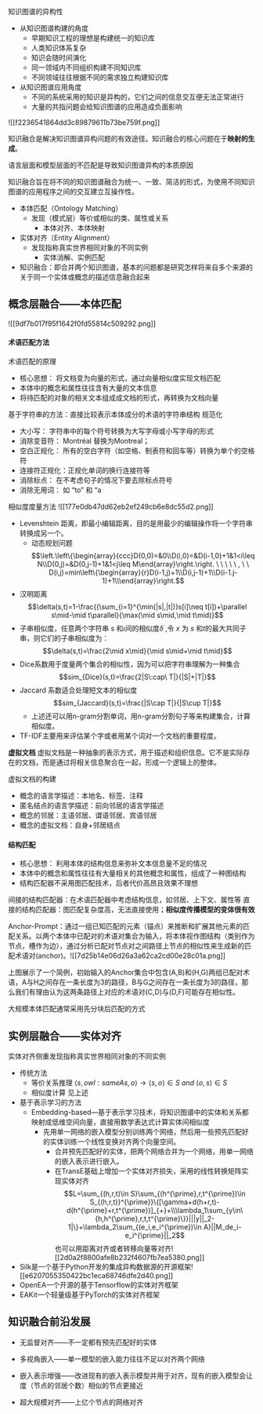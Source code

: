 知识图谱的异构性
- 从知识图谱构建的角度
	- 早期知识工程的理想是构建统一的知识库
	- 人类知识体系复杂
	- 知识会随时间演化
	- 同一领域内不同组织构建不同知识库
	- 不同领域往往根据不同的需求独立构建知识库
- 从知识图谱应用角度
	- 不同的系统采用的知识是异构的，它们之间的信息交互便无法正常进行
	- 大量的共指问题会给知识图谱的应用造成负面影响

![[f2236541864dd3c89879611b73be759f.png]]

知识融合是解决知识图谱异构问题的有效途径。知识融合的核心问题在于**映射的生成**。

语言层面和模型层面的不匹配是导致知识图谱异构的本质原因

知识融合旨在将不同的知识图谱融合为统一、一致、简洁的形式，为使用不同知识图谱的应用程序之间的交互建立互操作性。

- 本体匹配（Ontology Matching）
	- 发现（模式层）等价或相似的类、属性或关系
		- 本体对齐、本体映射
- 实体对齐（Entity Alignment）
	- 发现指称真实世界相同对象的不同实例
		- 实体消解、实例匹配
- 知识融合：即合并两个知识图谱，基本的问题都是研究怎样将来自多个来源的关于同一个实体或概念的描述信息融合起来


## 概念层融合——本体匹配
![[9df7b017f95f1642f0fd55814c509292.png]]
#### 术语匹配方法
术语匹配的原理
- 核心思想： 将文档变为向量的形式，通过向量相似度实现文档匹配
- 本体中的概念和属性往往含有大量的文本信息
- 将待匹配的对象的相关文本组成成文档的形式，再转换为文档向量

基于字符串的方法：直接比较表示本体成分的术语的字符串结构
规范化
- 大小写： 字符串中的每个符号转换为大写字母或小写字母的形式
- 消除变音符： Montréal 替换为Montreal；
- 空白正规化： 所有的空白字符（如空格、制表符和回车等）转换为单个的空格符
- 连接符正规化：正规化单词的换行连接符等
- 消除标点： 在不考虑句子的情况下要去除标点符号
- 消除无用词： 如 “to” 和 “a

相似度度量⽅法
![[177e0db47dd62eb2ef249cb6e8dc55d2.png]]
- Levenshtein 距离，即最小编辑距离，目的是用最少的编辑操作将一个字符串转换成另一个。
	- 动态规划问题$$\left.\left\{\begin{array}{ccc}D(0,0)=&0\\D(i,0)=&D(i-1,0)+1&1<i\leq N\\D(0,j)=&D(0,j-1)+1&1<j\leq M\end{array}\right.\right. \ \ \ \ \ , \  \ D(i,j)=min\left\{\begin{array}{r}D(i-1,j)+1\\D(i,j-1)+1\\D(i-1.j-1)+1\\\end{array}\right.$$
- 汉明距离$$\delta(s,t)=1-\frac{(\sum_{i=1}^{\min(|s|,|t|)}s[i]\neq t[i])+\parallel s\mid-\mid t\parallel}{\max(\mid s\mid,\mid t\mid)}$$
- 子串相似度，任意两个字符串 s 和$\iota$间的相似度$\delta$ ,令 $x$ 为 $s$ 和$t$的最大共同子串，则它们的子串相似度为：$$\delta(s,t)=\frac{2\mid x\mid}{\mid s\mid+\mid t\mid}$$
- Dice系数用于度量两个集合的相似性，因为可以把字符串理解为一种集合$$sim_{Dice}(s,t)=\frac{2|S\:cap\ T|}{|S|+|T|}$$
- Jaccard 系数适合处理短文本的相似度$$sim_{Jaccard}(s,t)=\frac{|S\cap T|}{|S\cup T|}$$
	- 上述还可以用n-gram分割单词，用n-gram分割句子等来构建集合，计算相似度。
- TF-IDF主要用来评估某个字或者用某个词对一个文档的重要程度。

**虚拟文档**
虚拟文档是一种抽象的表示方式，用于描述和组织信息。它不是实际存在的文档，而是通过将相关信息聚合在一起，形成一个逻辑上的整体。

虚拟文档的构建
- 概念的语言学描述：本地名、标签、注释
- 匿名结点的语言学描述：前向邻居的语言学描述
- 概念的邻居：主语邻居、谓语邻居、宾语邻居
- 概念的虚拟文档：自身+邻居结点
#### 结构匹配

- 核心思想： 利用本体的结构信息来弥补文本信息量不足的情况
- 本体中的概念和属性往往有大量相关的其他概念和属性，组成了一种图结构
- 结构匹配器不采用图匹配技术，后者代价高昂且效果不理想

间接的结构匹配器：在术语匹配器中考虑结构信息，如邻居、上下文、属性等
直接的结构匹配器：图匹配复杂度高，无法直接使用；**相似度传播模型的变体很有效**

Anchor-Prompt：通过一组已知匹配的元素（锚点）来推断和扩展其他元素的匹配关系。以两个本体中已配对的术语对集合为输入，将本体视作图结构（类别作为节点，槽作为边），通过分析已配对节点对之间路径上节点的相似性来生成新的匹配术语对(anchor)。![[7d25b14e06d26a3a62ca2cd00e28c01a.png]]

上图展示了一个简例，初始输入的Anchor集合中包含(A,B)和(H,G)两组已配对术语，A与H之间存在一条长度为3的路径，B与G之间存在一条长度为3的路径，那么我们有理由认为这两条路径上对应的术语对(C,D)与(D,F)可能存在相似性。


大规模本体匹配通常采用先分块后匹配的方式

## 实例层融合——实体对齐

实体对齐侧重发现指称真实世界相同对象的不同实例

- 传统方法
	- 等价关系推理 $\langle s,owl:sameAs,o\rangle\to\langle s,o\rangle\in S \ and \ \langle o,s\rangle\in S$
	- 相似度计算 见上述
- 基于表示学习的方法
	- Embedding-based—基于表示学习技术，将知识图谱中的实体和关系都映射成低维空间向量，直接用数学表达式计算实体间相似度
		- 先用单一网络的嵌入模型分别训练两个网络，然后用一些预先匹配好的实体训练一个线性变换对齐两个向量空间。
			- 合并预先匹配好的实体，把两个网络合并为一个网络，用单一网络的嵌入表示进行嵌入。
			- 在TransE基础上增加一个实体对齐损失，采用的线性转换矩阵实现实体对齐$$L=\sum_{(h,r,t)\in S}\sum_{(h^{\prime},r,t^{\prime})\in S_{(h,r,t)}^{\prime}}\{[\gamma+d(h+r,t)-d(h^{\prime}+r,t^{\prime})]_{+}+\\\lambda_1\sum_{y\in\{h,h^{\prime},r,t,t^{\prime}\}}|||y||_2-1|\}+\lambda_2\sum_{(e_i,e_i^{\prime})\in A}||M_de_i-e_i^{\prime}||_2$$也可以用距离对齐或者转移向量等对齐![[2d0a2f8800afe8b232f4607fb7ea5380.png]]
- Silk是一个基于Python开发的集成异构数据源的开源框架![[e6207055350422bc1eca68746dfe2d40.png]]
- OpenEA一个开源的基于Tensorflow的实体对齐框架
- EAKit一个轻量级基于PyTorch的实体对齐框架



## 知识融合前沿发展

- 无监督对齐——不一定都有预先匹配好的实体

- 多视角嵌入——单一模型的嵌入能力往往不足以对齐两个网络

- 嵌入表示增强——改进现有的嵌入表示模型并用于对齐，现有的嵌入模型会让度（节点的邻居个数）相似的节点更接近

- 超大规模对齐——上亿个节点的网络对齐